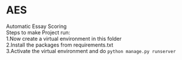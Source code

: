 # AES
Automatic Essay Scoring<br>
Steps to make Project run:<br>
1.Now create a virtual environment in this folder<br>
2.Install the packages from requirements.txt<br>
3.Activate the virtual environment and do ```python manage.py runserver```<br>
